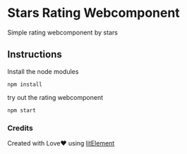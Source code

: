 # Stars Rating Webcomponent

Simple rating webcomponent by stars

## Instructions

Install the node modules

```
npm install
```

try out the rating webcomponent

```
npm start
```

### Credits

Created with Love❤️ using [litElement](https://lit-element.polymer-project.org)